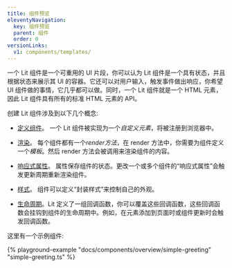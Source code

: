```yaml
---
title: 组件预览
eleventyNavigation:
  key: 组件预览
  parent: 组件
  order: 0
versionLinks:
  v1: components/templates/
---
```


一个 Lit 组件是一个可重用的 UI 片段，你可以认为 Lit 组件是一个具有状态，并且根据状态来展示其 UI 的容器。它还可以对用户输入，触发事件做出响应，你希望 UI 组件做的事情，它几乎都可以做。同时，一个 Lit 组件就是一个 HTML 元素，因此 Lit 组件具有所有的标准 HTML 元素的 API。

创建 Lit 组件涉及到以下几个概念:

 *   [定义组件]({{baseurl}}/docs/components/defining/)。 一个 Lit 组件被实现为一个*自定义元素*，将被注册到浏览器中。

 *   [渲染]({{baseurl}}/docs/components/rendering/)。 每个组件都有一个*render方法*，在 render 方法中，你需要为组件定义一个*模板*。然后 render 方法会被调用来渲染组件的内容。

*   [响应式属性]({{baseurl}}/docs/components/properties/)。 属性保存组件的状态。更改一个或多个组件的“响应式属性”会触发更新周期重新渲染组件。

*   [样式]({{baseurl}}/docs/components/styles/)。 组件可以定义“封装样式”来控制自己的外观。

*   [生命周期]({{baseurl}}/docs/components/lifecycle/)。Lit 定义了一组回调函数，你可以覆盖这些回调函数，这些回调函数会挂钩到组件的生命周期中。例如，在元素添加到页面时或组件更新时会触发回调函数。

这里有一个示例组件:

{% playground-example "docs/components/overview/simple-greeting" "simple-greeting.ts" %}
